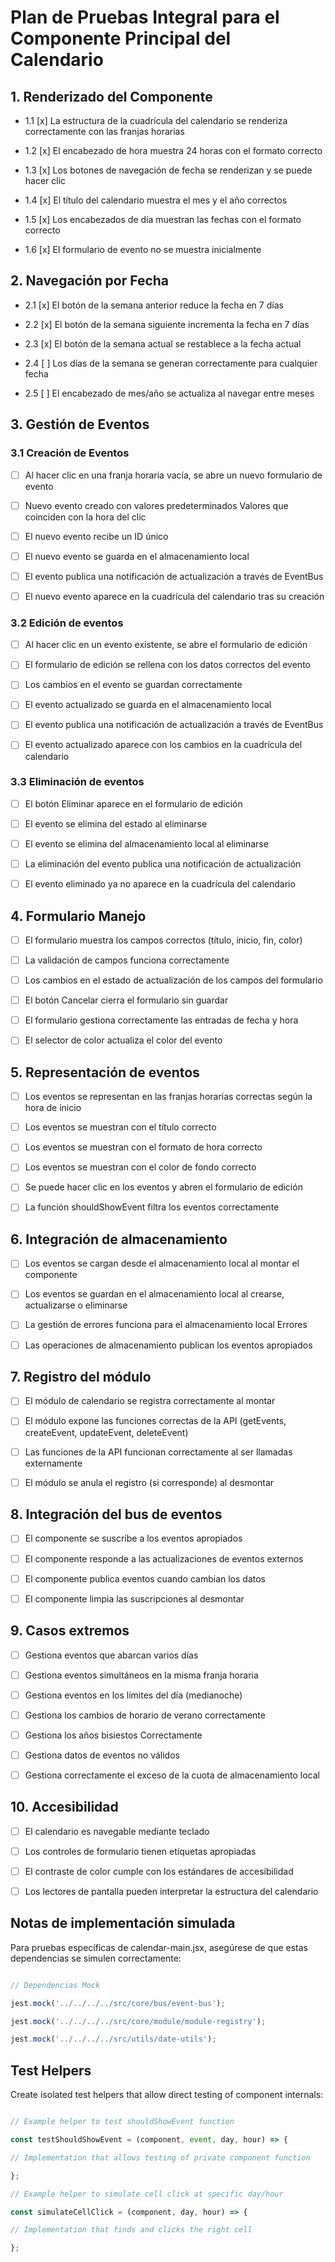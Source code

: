 # Plan de Pruebas Integral para el Componente Principal del Calendario

## 1. Renderizado del Componente

- 1.1 [x] La estructura de la cuadrícula del calendario se renderiza correctamente con las franjas horarias

- 1.2 [x] El encabezado de hora muestra 24 horas con el formato correcto

- 1.3 [x] Los botones de navegación de fecha se renderizan y se puede hacer clic

- 1.4 [x] El título del calendario muestra el mes y el año correctos

- 1.5 [x] Los encabezados de día muestran las fechas con el formato correcto

- 1.6 [x] El formulario de evento no se muestra inicialmente

## 2. Navegación por Fecha

- 2.1 [x] El botón de la semana anterior reduce la fecha en 7 días

- 2.2 [x] El botón de la semana siguiente incrementa la fecha en 7 días

- 2.3 [x] El botón de la semana actual se restablece a la fecha actual

- 2.4 [ ] Los días de la semana se generan correctamente para cualquier fecha

- 2.5 [ ] El encabezado de mes/año se actualiza al navegar entre meses

## 3. Gestión de Eventos

### 3.1 Creación de Eventos

- [ ] Al hacer clic en una franja horaria vacía, se abre un nuevo formulario de evento

- [ ] Nuevo evento creado con valores predeterminados Valores que coinciden con la hora del clic

- [ ] El nuevo evento recibe un ID único

- [ ] El nuevo evento se guarda en el almacenamiento local

- [ ] El evento publica una notificación de actualización a través de EventBus

- [ ] El nuevo evento aparece en la cuadrícula del calendario tras su creación

### 3.2 Edición de eventos

- [ ] Al hacer clic en un evento existente, se abre el formulario de edición

- [ ] El formulario de edición se rellena con los datos correctos del evento

- [ ] Los cambios en el evento se guardan correctamente

- [ ] El evento actualizado se guarda en el almacenamiento local

- [ ] El evento publica una notificación de actualización a través de EventBus

- [ ] El evento actualizado aparece con los cambios en la cuadrícula del calendario

### 3.3 Eliminación de eventos

- [ ] El botón Eliminar aparece en el formulario de edición

- [ ] El evento se elimina del estado al eliminarse

- [ ] El evento se elimina del almacenamiento local al eliminarse

- [ ] La eliminación del evento publica una notificación de actualización

- [ ] El evento eliminado ya no aparece en la cuadrícula del calendario

## 4. Formulario Manejo

- [ ] El formulario muestra los campos correctos (título, inicio, fin, color)

- [ ] La validación de campos funciona correctamente

- [ ] Los cambios en el estado de actualización de los campos del formulario

- [ ] El botón Cancelar cierra el formulario sin guardar

- [ ] El formulario gestiona correctamente las entradas de fecha y hora

- [ ] El selector de color actualiza el color del evento

## 5. Representación de eventos

- [ ] Los eventos se representan en las franjas horarias correctas según la hora de inicio

- [ ] Los eventos se muestran con el título correcto

- [ ] Los eventos se muestran con el formato de hora correcto

- [ ] Los eventos se muestran con el color de fondo correcto

- [ ] Se puede hacer clic en los eventos y abren el formulario de edición

- [ ] La función shouldShowEvent filtra los eventos correctamente

## 6. Integración de almacenamiento

- [ ] Los eventos se cargan desde el almacenamiento local al montar el componente

- [ ] Los eventos se guardan en el almacenamiento local al crearse, actualizarse o eliminarse

- [ ] La gestión de errores funciona para el almacenamiento local Errores

- [ ] Las operaciones de almacenamiento publican los eventos apropiados

## 7. Registro del módulo

- [ ] El módulo de calendario se registra correctamente al montar

- [ ] El módulo expone las funciones correctas de la API (getEvents, createEvent, updateEvent, deleteEvent)

- [ ] Las funciones de la API funcionan correctamente al ser llamadas externamente

- [ ] El módulo se anula el registro (si corresponde) al desmontar

## 8. Integración del bus de eventos

- [ ] El componente se suscribe a los eventos apropiados

- [ ] El componente responde a las actualizaciones de eventos externos

- [ ] El componente publica eventos cuando cambian los datos

- [ ] El componente limpia las suscripciones al desmontar

## 9. Casos extremos

- [ ] Gestiona eventos que abarcan varios días

- [ ] Gestiona eventos simultáneos en la misma franja horaria

- [ ] Gestiona eventos en los límites del día (medianoche)

- [ ] Gestiona los cambios de horario de verano correctamente

- [ ] Gestiona los años bisiestos Correctamente

- [ ] Gestiona datos de eventos no válidos

- [ ] Gestiona correctamente el exceso de la cuota de almacenamiento local

## 10. Accesibilidad

- [ ] El calendario es navegable mediante teclado

- [ ] Los controles de formulario tienen etiquetas apropiadas

- [ ] El contraste de color cumple con los estándares de accesibilidad

- [ ] Los lectores de pantalla pueden interpretar la estructura del calendario

## Notas de implementación simulada

Para pruebas específicas de calendar-main.jsx, asegúrese de que estas dependencias se simulen correctamente:
```javascript

// Dependencias Mock

jest.mock('../../../../src/core/bus/event-bus');

jest.mock('../../../../src/core/module/module-registry');

jest.mock('../../../../src/utils/date-utils');

```

## Test Helpers

Create isolated test helpers that allow direct testing of component internals:

```javascript

// Example helper to test shouldShowEvent function

const testShouldShowEvent = (component, event, day, hour) => {

// Implementation that allows testing of private component function

};

// Example helper to simulate cell click at specific day/hour

const simulateCellClick = (component, day, hour) => {

// Implementation that finds and clicks the right cell

};

```